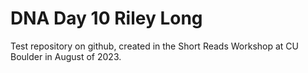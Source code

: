 # DNA Day 10 Riley Long
Test repository on github, created in the Short Reads Workshop at CU Boulder in August of 2023.
